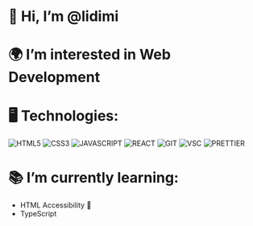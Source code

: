 # 👋 Hi, I’m @lidimi

# :earth_africa: I’m interested in Web Development

# :desktop_computer: Technologies: 

![HTML5](https://img.shields.io/badge/HTML5-E34F26?style=for-the-badge&logo=html5&logoColor=white)
![CSS3](https://img.shields.io/badge/CSS3-1572B6?style=for-the-badge&logo=css3&logoColor=white)
![JAVASCRIPT](https://img.shields.io/badge/JavaScript-323330?style=for-the-badge&logo=javascript&logoColor=F7DF1E)
![REACT](https://img.shields.io/badge/React-20232A?style=for-the-badge&logo=react&logoColor=61DAFB)
![GIT](https://img.shields.io/badge/GIT-E44C30?style=for-the-badge&logo=git&logoColor=white)
![VSC](https://img.shields.io/badge/Visual_Studio_Code-0078D4?style=for-the-badge&logo=visual%20studio%20code&logoColor=white)
![PRETTIER](https://img.shields.io/badge/prettier-1A2C34?style=for-the-badge&logo=prettier&logoColor=F7BA3E)

# :books: I’m currently learning:

-  HTML Accessibility :mechanical_arm:
-  TypeScript 


